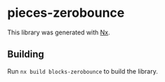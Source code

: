 # pieces-zerobounce

This library was generated with [Nx](https://nx.dev).

## Building

Run `nx build blocks-zerobounce` to build the library.
